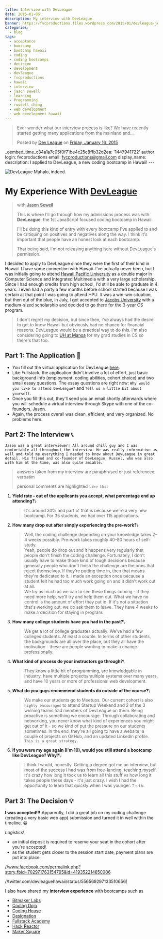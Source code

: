 ```yaml
---
title: Interview with DevLeague
date: 2015-01-06
description: My interview with DevLeague.
banner: https://fvcproductions.files.wordpress.com/2015/01/devleague-join-the-movement-learn-to-code-in-hawaii.png?w=1024&h=435&crop=1
categories:
  - blog
tags:
  - acceptance
  - bootcamp
  - bootcamp hawaii
  - coding
  - coding bootcamps
  - decision
  - development
  - devleague
  - fvcproductions
  - hawaii
  - interview
  - jason sewell
  - learning
  - Programming
  - russell cheng
  - web development
  - web development hawaii
---
```


> Ever wonder what our interview process is like? We have recently started getting many applications from the mainland and...
>
> Posted by [Dev League](//www.facebook.com/Dev-League-419352214850086/) on [Friday, January 16, 2015](//www.facebook.com/permalink.php?story_fbid=702971763154795&id=419352214850086)

\_oembed_time_c34a1a7c05f0f71be4c25c8ffb32d2ea: '1447941722' author: login: fvcproductions email: fvcproductions@gmail.com display_name: description: I applied to DevLeague, a new coding bootcamp in Hawaii! ---

![DevLeague](//fvcproductions.files.wordpress.com/2015/01/devleague2.jpg) Mahalo, indeed.

# My Experience With [DevLeague](//www.devleague.com "DevLeague")

> with [Jason Sewell](//www.linkedin.com/in/jasonsewell "Jason Sewell")
>
> This is where I'll go through how my admissions process was with **DevLeague**, the 1st JavaScript focused coding bootcamp in Hawaii.
>
> I'll be doing this kind of entry with every bootcamp I've applied to and be critiquing on positives and negatives along the way. I think it's important that people have an honest look at each bootcamp.
>
> That being said, I'm not releasing anything here without DevLeague's permission.

I decided to apply to DevLeague since they were the first of their kind in Hawaii. I have some connection with Hawaii. I've actually never been, but I was initially going to attend [Hawaii Pacific University](//www.hpu.edu "HPU") as a double major in Computer Science and Integrated Multimedia with a very large scholarship. Since I had enough credits from high school, I'd still be able to graduate in 4 years. I even had a party a few months before school started because I was certain at that point I was going to attend HPU. It was a win-win situation, but then out of the blue, in July, I got accepted to [Jacobs University](//www.jacobs-university.de "Jacobs University") with a medium-sized scholarship and decided to go there for the 3-year CS program.

> I don't regret my decision, but since then, I've always had the desire to get to know Hawaii but obviously had no chance for financial reasons. DevLeague would be a practical way to do this. I'm also considering going to [UH at Manoa](//www.ics.hawaii.edu "UH@Manoa CS") for my grad studies in CS so there's that too.

## Part 1: The Application 📝

* You fill out the virtual application for DevLeague [here](//www.devleague.com/apply "Apply to DevLeague").
* Like Fullstack, the application didn't involve a lot of effort, just basic background info (employment, coding abilities, cohort choice) and two small essay questions. The essay questions are right now: `Why would you like to attend DevLeague?` and `Tell us a little bit about yourself`.
* Once you fill this out, they'll send you an email shortly afterwards where you will schedule a virtual interview through Skype with one of the co-founders, [Jason](//twitter.com/sewell_jason "Jason - Twitter").
* Again, the process overall was clean, efficient, and very organized. No problems here.

## Part 2: The Interview 📞

    Jason was a great interviewer! All around chill guy and I was comfortable all throughout the interview. He was really informative as well and told me everything I needed to know about DevLeague in great detail. His friend and co-founder of DevLeague, Russel, who was also with him at the time, was also quite amiable.

> answers taken from my interview are paraphrased or just referenced verbatim
>
> personal comments are highlighted `like this`

1.  **Yield rate - out of the applicants you accept, what percentage end up attending?**\

    > It's around 30% and part of that is because we're a very new bootcamp. For 35 students, we had over 115 applications.

2.  **How many drop out after simply experiencing the pre-work?**\

    > Well, the coding challenge depending on your knowledge takes 2–4 weeks possibly. Pre-work takes roughly 40–80 hours of self-study.\
    > Yeah, people do drop out and it happens very regularly that people don't finish the coding challenge. Fortunately, I don't usually have to make those kind of tough decisions because generally people who don't finish the challenge are the ones that reject themselves. If they're putting time in, then that means they're dedicated to it. I made an exception once because a student felt he had too much work going on and it didn't work out at all.\
    > We try as much as we can to see these things coming - if they need more help, we'll try and help them out. What we have no control is the amount of effort they put in. If it's not a situation that's working out, we do ask them to leave. They have 4 weeks to make a decision for staying in program.

3.  **How many college students have you had in the past?**\

    > We get a lot of college graduates actually. We've had a few colleges students. At least a couple. In terms of other students, the backgrounds are all over the place, but they all have the motivation - these are people wanting to make a change professionally.

4.  **What kind of process do your instructors go through?**\

    > They know a little bit of programming, are knowledgable in industry, have multiple projects/multiple systems over many years, and have 10 years or more of professional web development.

5.  **What do you guys recommend students do outside of the course?**\

    > We make our students go to Meetups. Our current cohort is also `highly encouraged` to attend Startup Weekend and 2 of the 3 winning teams had members of DevLeague on them. Being proactive is something we encourage. Through collaborating and networking, you never know what kind of experiences you might get out of it - so we kind of put the pressure on our students sometimes. In the end, they're all going to have a website, a couple of projects on GitHub, and an updated LinkedIn profile. `This is a great strategy.`

6.  **If you were my age again (I'm 19), would you still attend a bootcamp like DevLeague? Why?**\

    > I think I would, honestly. Getting a degree got me an interview, but most of the success I had was from free-lancing, teaching myself. It's crazy how long it took us to learn all this stuff vs how long it takes people these days - it's just crazy. I wish I had the opportunity to learn that quickly when I was younger. `Truth.`

## Part 3: The Decision 💡

**I was accepted!!!** Apparently, I did a great job on my coding challenge (creating a very basic web app) submission and turned it in well within the timeline. 😁

_Logistics_\

* an initial deposit is required to reserve your seat in the cohort after you're accepted\
* as the student gets closer to the session start date, payment plans are put into place

//www.facebook.com/permalink.php?story_fbid=702971763154795&id=419352214850086

//twitter.com/devleaguehawaii/status/556569297133510656\]

I also have shared my **interview experience** with bootcamps such as

* [Bitmaker Labs](/blog/2014/03/12/interview-bitmaker-labs/)
* [Coding Dojo](/blog/2015/01/06/interview-coding-dojo/)
* [Coding House](//fvcproductions.com/blog/2015/01/06/coding-house-interview/ "Interview with Coding House 🏠")
* [Designation](//fvcproductions.com/blog/2015/01/06/interview-with-designation/ "Interview with Designation 🎨")
* [Fullstack Academy](//fvcproductions.com/blog/2014/12/28/my-experience-with-fullstack-academy-of-code/ "My Experience with Fullstack Academy of Code 💻")
* [Hack Reactor](//fvcproductions.com/blog/2015/01/05/questioning-hack-reactor/ "Questioning Hack Reactor 🔑")
* [Maker Square](//fvcproductions.com/blog/2015/01/14/my-experience-with-makersquare-%f0%9f%92/ "My Experience with MakerSquare 💻")
